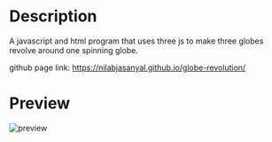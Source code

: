 
# Description
A javascript and html program that uses three js to make three globes revolve around one spinning globe.

github page link: https://nilabjasanyal.github.io/globe-revolution/

# Preview
![preview](https://media.giphy.com/media/G3yT2opwu3e4k23grK/giphy.gif)
